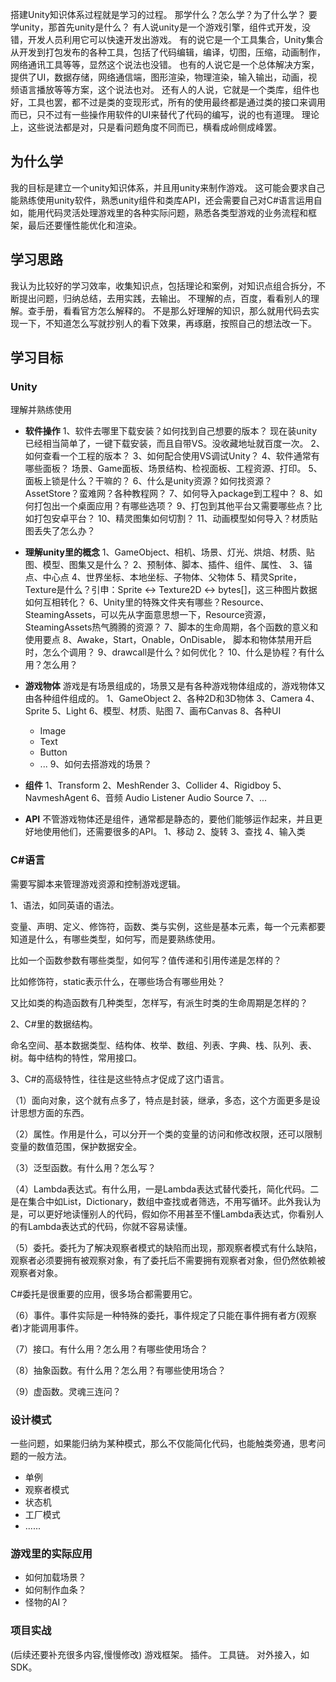 

搭建Unity知识体系过程就是学习的过程。
那学什么？怎么学？为了什么学？
要学unity，那首先unity是什么？
有人说unity是一个游戏引擎，组件式开发，没错，开发人员利用它可以快速开发出游戏。
有的说它是一个工具集合，Unity集合从开发到打包发布的各种工具，包括了代码编辑，编译，切图，压缩，动画制作，网络通讯工具等等，显然这个说法也没错。
也有的人说它是一个总体解决方案，提供了UI，数据存储，网络通信端，图形渲染，物理渲染，输入输出，动画，视频语言播放等等方案，这个说法也对。
还有人的人说，它就是一个类库，组件也好，工具也罢，都不过是类的变现形式，所有的使用最终都是通过类的接口来调用而已，只不过有一些操作用软件的UI来替代了代码的编写，说的也有道理。
理论上，这些说法都是对，只是看问题角度不同而已，横看成岭侧成峰罢。

## 为什么学
我的目标是建立一个unity知识体系，并且用unity来制作游戏。
这可能会要求自己能熟练使用unity软件，熟悉unity组件和类库API，还会需要自己对C#语言运用自如，能用代码灵活处理游戏里的各种实际问题，熟悉各类型游戏的业务流程和框架，最后还要懂性能优化和渲染。

## 学习思路
我认为比较好的学习效率，收集知识点，包括理论和案例，对知识点组合拆分，不断提出问题，归纳总结，去用实践，去输出。
不理解的点，百度，看看别人的理解。查手册，看看官方怎么解释的。
不是那么好理解的知识，那么就用代码去实现一下，不知道怎么写就抄别人的看下效果，再琢磨，按照自己的想法改一下。

## 学习目标 
### Unity
理解并熟练使用

- **软件操作**
1、软件去哪里下载安装？如何找到自己想要的版本？
现在装unity已经相当简单了，一键下载安装，而且自带VS。没收藏地址就百度一次。
2、如何查看一个工程的版本？
3、如何配合使用VS调试Unity？
4、软件通常有哪些面板？
场景、Game面板、场景结构、检视面板、工程资源、打印。
5、面板上锁是什么？干嘛的？
6、什么是unity资源？如何找资源？AssetStore？蛮难网？各种教程网？
7、如何导入package到工程中？
8、如何打包出一个桌面应用？有哪些选项？
9、打包到其他平台又需要哪些点？比如打包安卓平台？
10、精灵图集如何切割？
11、动画模型如何导入？材质贴图丢失了怎么办？

-  **理解unity里的概念**
1、GameObject、相机、场景、灯光、烘焙、材质、贴图、模型、图集又是什么？
2、预制体、脚本、插件、组件、属性、
3、锚点、中心点
4、世界坐标、本地坐标、子物体、父物体
5、精灵Sprite，Texture是什么？引申：Sprite <-> Texture2D <->  bytes[]，这三种图片数据如何互相转化？
6、Unity里的特殊文件夹有哪些？Resource、SteamingAssets，可以先从字面意思想一下，Resource资源，SteamingAssets热气腾腾的资源？
7、脚本的生命周期，各个函数的意义和使用要点
8、Awake，Start，Onable，OnDisable， 脚本和物体禁用开启时，怎么个调用？
9、drawcall是什么？如何优化？
10、什么是协程？有什么用？怎么用？

-  **游戏物体**
游戏是有场景组成的，场景又是有各种游戏物体组成的，游戏物体又由各种组件组成的。
1、GameObject
2、各种2D和3D物体
3、Camera
4、Sprite
5、Light
6、模型、材质、贴图
7、画布Canvas
8、各种UI
      - Image
      - Text
      - Button
      - ...
9、如何去搭游戏的场景？

-  **组件**
1、Transform
2、MeshRender
3、Collider
4、Rigidboy
5、NavmeshAgent
6、音频 Audio Listener  Audio Source
7、...

- **API**
不管游戏物体还是组件，通常都是静态的，要他们能够运作起来，并且更好地使用他们，还需要很多的API。
1、移动
2、旋转
3、查找
4、输入类

### C#语言
需要写脚本来管理游戏资源和控制游戏逻辑。

1、语法，如同英语的语法。

变量、声明、定义、修饰符，函数、类与实例，这些是基本元素，每一个元素都要知道是什么，有哪些类型，如何写，而是要熟练使用。

比如一个函数参数有哪些类型，如何写？值传递和引用传递是怎样的？

比如修饰符，static表示什么，在哪些场合有哪些用处？

又比如类的构造函数有几种类型，怎样写，有派生时类的生命周期是怎样的？

2、C#里的数据结构。

命名空间、基本数据类型、结构体、枚举、数组、列表、字典、栈、队列、表、树。每中结构的特性，常用接口。

3、C#的高级特性，往往是这些特点才促成了这门语言。

（1）面向对象，这个就有点多了，特点是封装，继承，多态，这个方面更多是设计思想方面的东西。

（2）属性。作用是什么，可以分开一个类的变量的访问和修改权限，还可以限制变量的数值范围，保护数据安全。

（3）泛型函数。有什么用？怎么写？

（4）Lambda表达式。有什么用，一是Lambda表达式替代委托，简化代码。二是在集合中如List，Dictionary，数组中查找或者筛选，不用写循环。此外我认为是，可以更好地读懂别人的代码，假如你不用甚至不懂Lambda表达式，你看别人的有Lambda表达式的代码，你就不容易读懂。

（5）委托。委托为了解决观察者模式的缺陷而出现，那观察者模式有什么缺陷，观察者必须要拥有被观察对象，有了委托后不需要拥有观察者对象，但仍然依赖被观察者对象。

C#委托是很重要的应用，很多场合都需要用它。

（6）事件。事件实际是一种特殊的委托，事件规定了只能在事件拥有者方(观察者)才能调用事件。

（7）接口。有什么用？怎么用？有哪些使用场合？

（8）抽象函数。有什么用？怎么用？有哪些使用场合？

（9）虚函数。灵魂三连问？

### 设计模式
一些问题，如果能归纳为某种模式，那么不仅能简化代码，也能触类旁通，思考问题的一般方法。

- 单例
- 观察者模式
- 状态机
- 工厂模式
- ......

### 游戏里的实际应用
- 如何加载场景？
- 如何制作血条？
- 怪物的AI？ 

### 项目实战


(后续还要补充很多内容,慢慢修改)
游戏框架。
插件。
工具链。
对外接入，如SDK。
